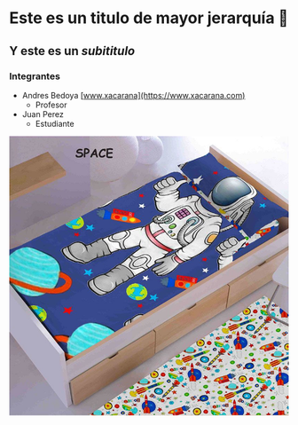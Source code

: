 # Este es un **titulo** de mayor jerarquía :frog:
## Y este es un *subititulo*

### Integrantes

* Andres Bedoya [www.xacarana](https://www.xacarana.com)
  * Profesor
* Juan Perez
  * Estudiante

![Imagen astronauta](imagenes/astronauta.jpeg)
